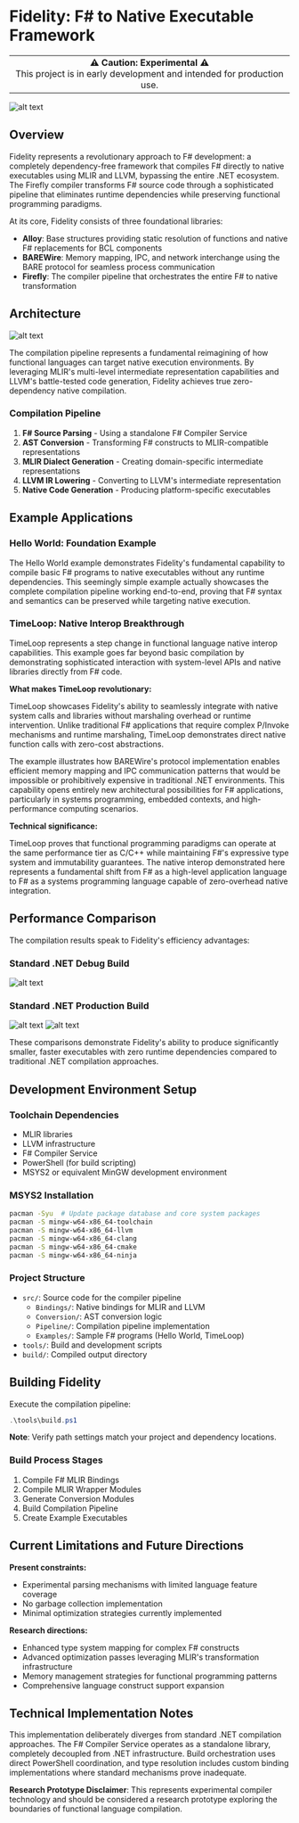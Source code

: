 # Fidelity: F# to Native Executable Framework

<table>
  <tr>
    <td align="center" width="100%">
      <strong>⚠️ Caution: Experimental ⚠️</strong><br>
      This project is in early development and intended for production use.
    </td>
  </tr>
</table>

![alt text](FSharp-MLIR-LLVM.png)

## Overview

Fidelity represents a revolutionary approach to F# development: a completely dependency-free framework that compiles F# directly to native executables using MLIR and LLVM, bypassing the entire .NET ecosystem. The Firefly compiler transforms F# source code through a sophisticated pipeline that eliminates runtime dependencies while preserving functional programming paradigms.

At its core, Fidelity consists of three foundational libraries:
- **Alloy**: Base structures providing static resolution of functions and native F# replacements for BCL components
- **BAREWire**: Memory mapping, IPC, and network interchange using the BARE protocol for seamless process communication
- **Firefly**: The compiler pipeline that orchestrates the entire F# to native transformation

## Architecture

![alt text](<Screenshot 2025-03-13 211122.png>)

The compilation pipeline represents a fundamental reimagining of how functional languages can target native execution environments. By leveraging MLIR's multi-level intermediate representation capabilities and LLVM's battle-tested code generation, Fidelity achieves true zero-dependency native compilation.

### Compilation Pipeline
1. **F# Source Parsing** - Using a standalone F# Compiler Service
2. **AST Conversion** - Transforming F# constructs to MLIR-compatible representations  
3. **MLIR Dialect Generation** - Creating domain-specific intermediate representations
4. **LLVM IR Lowering** - Converting to LLVM's intermediate representation
5. **Native Code Generation** - Producing platform-specific executables

## Example Applications

### Hello World: Foundation Example

The Hello World example demonstrates Fidelity's fundamental capability to compile basic F# programs to native executables without any runtime dependencies. This seemingly simple example actually showcases the complete compilation pipeline working end-to-end, proving that F# syntax and semantics can be preserved while targeting native execution.

### TimeLoop: Native Interop Breakthrough

TimeLoop represents a step change in functional language native interop capabilities. This example goes far beyond basic compilation by demonstrating sophisticated interaction with system-level APIs and native libraries directly from F# code.

**What makes TimeLoop revolutionary:**

TimeLoop showcases Fidelity's ability to seamlessly integrate with native system calls and libraries without marshaling overhead or runtime intervention. Unlike traditional F# applications that require complex P/Invoke mechanisms and runtime marshaling, TimeLoop demonstrates direct native function calls with zero-cost abstractions.

The example illustrates how BAREWire's protocol implementation enables efficient memory mapping and IPC communication patterns that would be impossible or prohibitively expensive in traditional .NET environments. This capability opens entirely new architectural possibilities for F# applications, particularly in systems programming, embedded contexts, and high-performance computing scenarios.

**Technical significance:**

TimeLoop proves that functional programming paradigms can operate at the same performance tier as C/C++ while maintaining F#'s expressive type system and immutability guarantees. The native interop demonstrated here represents a fundamental shift from F# as a high-level application language to F# as a systems programming language capable of zero-overhead native integration.

## Performance Comparison

The compilation results speak to Fidelity's efficiency advantages:

### Standard .NET Debug Build
![alt text](<Screenshot 2025-03-13 224831.png>)

### Standard .NET Production Build
![alt text](<Screenshot 2025-03-13 230147.png>)
![alt text](<Screenshot 2025-03-13 225719.png>)

These comparisons demonstrate Fidelity's ability to produce significantly smaller, faster executables with zero runtime dependencies compared to traditional .NET compilation approaches.

## Development Environment Setup

### Toolchain Dependencies
- MLIR libraries
- LLVM infrastructure  
- F# Compiler Service
- PowerShell (for build scripting)
- MSYS2 or equivalent MinGW development environment

### MSYS2 Installation
```bash
pacman -Syu  # Update package database and core system packages
pacman -S mingw-w64-x86_64-toolchain
pacman -S mingw-w64-x86_64-llvm
pacman -S mingw-w64-x86_64-clang
pacman -S mingw-w64-x86_64-cmake
pacman -S mingw-w64-x86_64-ninja
```

### Project Structure
- `src/`: Source code for the compiler pipeline
  - `Bindings/`: Native bindings for MLIR and LLVM
  - `Conversion/`: AST conversion logic
  - `Pipeline/`: Compilation pipeline implementation
  - `Examples/`: Sample F# programs (Hello World, TimeLoop)
- `tools/`: Build and development scripts
- `build/`: Compiled output directory

## Building Fidelity

Execute the compilation pipeline:
```powershell
.\tools\build.ps1
```

**Note**: Verify path settings match your project and dependency locations.

### Build Process Stages
1. Compile F# MLIR Bindings
2. Compile MLIR Wrapper Modules
3. Generate Conversion Modules  
4. Build Compilation Pipeline
5. Create Example Executables

## Current Limitations and Future Directions

**Present constraints:**
- Experimental parsing mechanisms with limited language feature coverage
- No garbage collection implementation
- Minimal optimization strategies currently implemented

**Research directions:**
- Enhanced type system mapping for complex F# constructs
- Advanced optimization passes leveraging MLIR's transformation infrastructure
- Memory management strategies for functional programming patterns
- Comprehensive language construct support expansion

## Technical Implementation Notes

This implementation deliberately diverges from standard .NET compilation approaches. The F# Compiler Service operates as a standalone library, completely decoupled from .NET infrastructure. Build orchestration uses direct PowerShell coordination, and type resolution includes custom binding implementations where standard mechanisms prove inadequate.

**Research Prototype Disclaimer**: This represents experimental compiler technology and should be considered a research prototype exploring the boundaries of functional language compilation.
